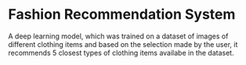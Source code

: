 # Fashion Recommendation System
A deep learning model, which was trained on a dataset of images of different clothing items and based on the selection made by the user, it recommends 5 closest types of
clothing items availabe in the dataset.
